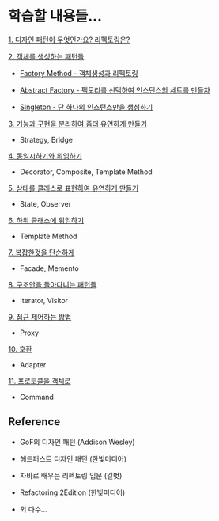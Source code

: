 # 학습할 내용들...

[1. 디자인 패턴이 무엇인가요? 리펙토링은?](https://gitlab.com/k3144/designpattern/-/blob/main/ch01/README.md)

[2. 객체를 생성하는 패턴들](https://gitlab.com/k3144/designpattern/-/blob/main/ch02/README.md)

  - [Factory Method - 객체생성과 리펙토링](https://gitlab.com/k3144/designpattern/-/blob/main/ch02/02-01/README.md) 
  
  - [Abstract Factory - 팩토리를 선택하여 인스턴스의 세트를 만들자](https://gitlab.com/k3144/designpattern/-/blob/main/ch02/02-02/README.md) 
  
  - [Singleton - 단 하나의 인스턴스만을 생성하기](https://gitlab.com/k3144/designpattern/-/blob/main/ch02/02-03/README.md)

[3. 기능과 구현을 분리하여 좀더 유연하게 만들기](https://gitlab.com/k3144/designpattern/-/blob/main/ch03/README.md)

  - Strategy, Bridge

[4. 동일시하기와 위임하기](https://gitlab.com/k3144/designpattern/-/blob/main/ch04/README.md)
  
  - Decorator, Composite, Template Method

[5. 상태를 클래스로 표현하여 유연하게 만들기](https://gitlab.com/k3144/designpattern/-/blob/main/ch05/README.md)

  - State, Observer

[6. 하위 클래스에 위임하기](https://gitlab.com/k3144/designpattern/-/blob/main/ch06/README.md)

  - Template Method

[7. 복잡한것을 단순하게](https://gitlab.com/k3144/designpattern/-/blob/main/ch07/README.md)

  - Facade, Memento 

[8. 구조안을 돌아다니는 패턴들](https://gitlab.com/k3144/designpattern/-/blob/main/ch08/README.md)

  - Iterator, Visitor

[9. 접근 제어하는 방법](https://gitlab.com/k3144/designpattern/-/blob/main/ch09/README.md)

  - Proxy
  
[10. 호환](https://gitlab.com/k3144/designpattern/-/blob/main/ch10/README.md)

  - Adapter

[11. 프로토콜을 객체로](https://gitlab.com/k3144/designpattern/-/blob/main/ch11/README.md)

  - Command


## Reference

 - GoF의 디자인 패턴 (Addison Wesley)

 - 헤드퍼스트 디자인 패턴 (한빛미디어) 
 
 - 자바로 배우는 리펙토링 입문 (길벗)

 - Refactoring 2Edition (한빛미디어)

 - 외 다수...
 

